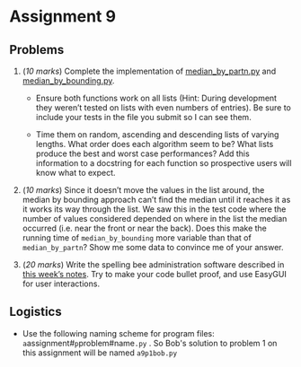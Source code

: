 # Assignment 9

## Problems

1.  (*10 marks*) Complete the implementation of
    [median_by_partn.py](../09.1_Median/05_m_by_p_3.py.) and
    [median_by_bounding.py](../09.1_Median/09_m_by_b_4.py).

    -   Ensure both functions work on all lists (Hint: During
        development they weren’t tested on lists with even numbers of
        entries). Be sure to include your tests in the file you submit
        so I can see them.

    -   Time them on random, ascending and descending lists of varying
        lengths. What order does each algorithm seem to be? What lists
        produce the best and worst case performances? Add this
        information to a docstring for each function so prospective
        users will know what to expect.

2.  (*10 marks*) Since it doesn’t move the values in the list around,
    the median by bounding approach can’t find the median until it
    reaches it as it works its way through the list. We saw this in the
    test code where the number of values considered depended on where in
    the list the median occurred (i.e. near the front or near the back).
    Does this make the running time of `median_by_bounding` more
    variable than that of `median_by_partn`? Show me some data to
    convince me of your answer.

3.  (*20 marks*) Write the spelling bee administration software
    described in [this week’s
    notes](../09.2_Data_Processing/02_Spelling_bee_The_problem.md).
    Try to make your code bullet proof, and use EasyGUI for user
    interactions.

## Logistics

-   Use the following naming scheme for program files: 
    `a`assignment#`p`problem#name`.py` . So Bob's solution to problem 1 
    on this assignment will be named `a9p1bob.py`
